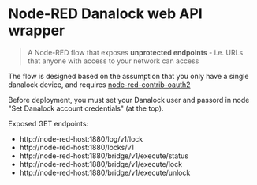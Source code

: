 # Node-RED Danalock web API wrapper

>A Node-RED flow that exposes **unprotected endpoints** - i.e. URLs that anyone with access to your network can access

The flow is designed based on the assumption that you only have a single danalock device, and requires [node-red-contrib-oauth2](https://flows.nodered.org/node/node-red-contrib-oauth2)

Before deployment, you must set your Danalock user and passord in node "Set Danalock account credentials" (at the top).

Exposed GET endpoints:
- http://node-red-host:1880/log/v1/lock
- http://node-red-host:1880/locks/v1
- http://node-red-host:1880/bridge/v1/execute/status
- http://node-red-host:1880/bridge/v1/execute/lock
- http://node-red-host:1880/bridge/v1/execute/unlock